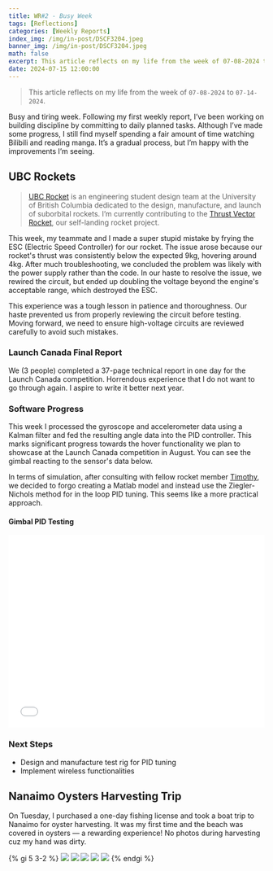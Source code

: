 ```yaml
---
title: WR#2 - Busy Week
tags: [Reflections]
categories: [Weekly Reports]
index_img: /img/in-post/DSCF3204.jpeg
banner_img: /img/in-post/DSCF3204.jpeg
math: false
excerpt: This article reflects on my life from the week of 07-08-2024 to 07-14-2024.
date: 2024-07-15 12:00:00
---
```

>This article reflects on my life from the week of `07-08-2024` to `07-14-2024`.

Busy and tiring week. Following my first weekly report, I’ve been working on building discipline by committing to daily planned tasks. Although I’ve made some progress, I still find myself spending a fair amount of time watching Bilibili and reading manga. It’s a gradual process, but I’m happy with the improvements I’m seeing.

## UBC Rockets

> [UBC Rocket](https://www.ubcrocket.com) is an engineering student design team at the University of British Columbia dedicated to the design, manufacture, and launch of suborbital rockets. I’m currently contributing to the [Thrust Vector Rocket](https://github.com/UBC-Rocket/Thrust-Vectoring), our self-landing rocket project.

This week, my teammate and I made a super stupid mistake by frying the ESC (Electric Speed Controller) for our rocket. The issue arose because our rocket's thrust was consistently below the expected 9kg, hovering around 4kg. After much troubleshooting, we concluded the problem was likely with the power supply rather than the code. In our haste to resolve the issue, we rewired the circuit, but ended up doubling the voltage beyond the engine's acceptable range, which destroyed the ESC.

This experience was a tough lesson in patience and thoroughness. Our haste prevented us from properly reviewing the circuit before testing. Moving forward, we need to ensure high-voltage circuits are reviewed carefully to avoid such mistakes.

### Launch Canada Final Report
We (3 people) completed a 37-page technical report in one day for the Launch Canada competition. Horrendous experience that I do not want to go through again. I aspire to write it better next year.

### Software Progress
This week I processed the gyroscope and accelerometer data using a Kalman filter and fed the resulting angle data into the PID controller. This marks significant progress towards the hover functionality we plan to showcase at the Launch Canada competition in August. You can see the gimbal reacting to the sensor's data below.

In terms of simulation, after consulting with fellow rocket member [Timothy](https://timothycai.com), we decided to forgo creating a Matlab model and instead use the Ziegler-Nichols method for in the loop PID tuning. This seems like a more practical approach.

#### Gimbal PID Testing
<div style="position: relative; width: 100%; height: 0; padding-bottom: 75%;"><iframe 
src="/vid/IMG_6815.MOV" alt="Gimbal PID Testing" scrolling="no" border="0" 
frameborder="no" framespacing="0" allowfullscreen="true" style="position: absolute; width: 100%; 
height: 100%; left: 0; top: 0;"> </iframe></div>


### Next Steps
- Design and manufacture test rig for PID tuning
- Implement wireless functionalities


## Nanaimo Oysters Harvesting Trip
On Tuesday, I purchased a one-day fishing license and took a boat trip to Nanaimo for oyster harvesting. It was my first time and the beach was covered in oysters — a rewarding experience! No photos during harvesting cuz my hand was dirty.

{% gi 5 3-2 %}
  ![](/img/in-post/DSCF3429.jpeg)
  ![](/img/in-post/DSCF3204.jpeg)
  ![](/img/in-post/DSCF3304.jpeg)
  ![](/img/in-post/DSCF3425.jpeg)
  ![](/img/in-post/DSCF3115.jpeg)
{% endgi %}

